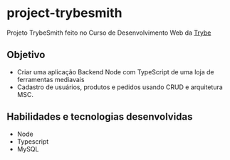 # project-trybesmith
Projeto TrybeSmith feito no Curso de Desenvolvimento Web da [Trybe](https://www.betrybe.com/)

## Objetivo
- Criar uma aplicação Backend Node com TypeScript de uma loja de ferramentas mediavais
- Cadastro de usuários, produtos e pedidos usando CRUD e arquitetura MSC.

## Habilidades e tecnologias desenvolvidas
- Node
- Typescript
- MySQL
